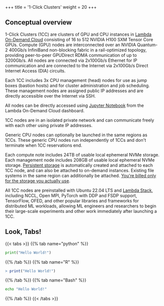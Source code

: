 +++
title = '1-Click Clusters'
weight = 20
+++

## Conceptual overview

1-Click Clusters (1CC) are clusters of GPU and CPU instances in
[Lambda On-Demand Cloud](https://lambdalabs.com/service/gpu-cloud) consisting
of 16 to 512 NVIDIA H100 SXM Tensor Core GPUs. Compute (GPU) nodes are
interconnected over an NVIDIA Quantum-2 400Gb/s InfiniBand non-blocking fabric
in a rail-optimized topology, providing peer-to-peer GPUDirect RDMA
communication of up to 3200Gb/s. All nodes are connected via 2x100Gb/s
Ethernet for IP communication and are connected to the Internet via 2x100Gb/s
Direct Internet Access (DIA) circuits.

Each 1CC includes 3x CPU management (head) nodes for use as jump boxes
(bastion hosts) and for cluster administration and job scheduling. These
management nodes are assigned public IP addresses and are directly accessible
over the Internet via SSH.

All nodes can be directly accessed using
[Jupyter Notebook](https://docs.lambdalabs.com/on-demand-cloud/getting-started#how-do-i-open-jupyter-notebook-on-my-instance)
from the Lambda On-Demand Cloud dashboard.

1CC nodes are in an isolated private network and can communicate freely with
each other using private IP addresses.

Generic CPU nodes can optionally be launched in the same regions as 1CCs.
These generic CPU nodes run independently of 1CCs and don't terminate when 1CC
reservations end.

Each compute note includes 24TB of usable local ephemeral NVMe storage. Each
management node includes 208GB of usable local ephemeral NVMe storage.
[Persistent storage](https://docs.lambdalabs.com/on-demand-cloud/file-systems)
is automatically created and attached to each 1CC node, and can also be
attached to on-demand instances. Existing file systems in the same
region can additionally be attached.
[You're billed only for the storage you actually use](https://docs.lambdalabs.com/on-demand-cloud/file-systems#how-are-file-systems-billed).

All 1CC nodes are preinstalled with Ubuntu 22.04 LTS and
[Lambda Stack](https://lambdalabs.com/lambda-stack-deep-learning-software),
including NCCL, Open MPI, PyTorch with DDP and FSDP support, TensorFlow, OFED,
and other popular libraries and frameworks for distributed ML workloads,
allowing ML engineers and researchers to begin their large-scale experiments
and other work immediately after launching a 1CC.

## Look, Tabs!

{{< tabs >}}
{{% tab name="python" %}}
```python
print("Hello World!")
```
{{% /tab %}}
{{% tab name="R" %}}
```R
> print("Hello World!")
```
{{% /tab %}}
{{% tab name="Bash" %}}
```Bash
echo "Hello World!"
```
{{% /tab %}}
{{< /tabs >}}

